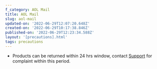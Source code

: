 ```yaml
---
f_category: AOL Mail
title: AOL Mail
slug: aol-mail
updated-on: '2022-06-29T12:07:20.648Z'
created-on: '2022-06-29T10:17:38.846Z'
published-on: '2022-06-29T12:23:34.588Z'
layout: '[precautions].html'
tags: precautions
---
```


*   Products can be returned within 24 hrs window, contact [Support](mailto:Support@googlevoicebanti.com) for complaint within this period.
